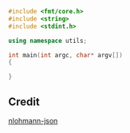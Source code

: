 ```cpp
#include <fmt/core.h>
#include <string>
#include <stdint.h>

using namespace utils;

int main(int argc, char* argv[])
{

}
```
## Credit
[nlohmann-json](https://github.com/nlohmann/json.git)
